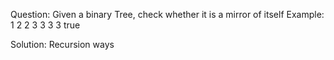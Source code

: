 Question:
    Given a binary Tree, check whether it is a mirror of itself
    Example:
        1
      2   2
     3 3 3 3
        true

Solution:
    Recursion ways     
